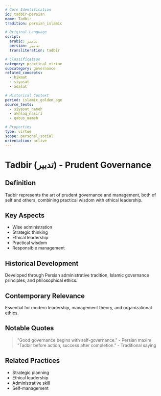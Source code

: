 ```yaml
---
# Core Identification
id: tadbir-persian
name: Tadbir
tradition: persian_islamic

# Original Language
script:
  arabic: تدبير
  persian: تدبیر
  transliteration: tadbīr

# Classification
category: practical_virtue
subcategory: governance
related_concepts:
  - hikmat
  - siyasat
  - adalat

# Historical Context
period: islamic_golden_age
source_texts:
  - siyasat_nameh
  - akhlaq_nasiri
  - qabus_nameh

# Properties
type: virtue
scope: personal_social
orientation: active
---
```


# Tadbir (تدبیر) - Prudent Governance

## Definition
Tadbir represents the art of prudent governance and management, both of self and others, combining practical wisdom with ethical leadership.

## Key Aspects
- Wise administration
- Strategic thinking
- Ethical leadership
- Practical wisdom
- Responsible management

## Historical Development
Developed through Persian administrative tradition, Islamic governance principles, and philosophical ethics.

## Contemporary Relevance
Essential for modern leadership, management theory, and organizational ethics.

## Notable Quotes
> "Good governance begins with self-governance." - Persian maxim
> "Tadbir before action, success after completion." - Traditional saying

## Related Practices
- Strategic planning
- Ethical leadership
- Administrative skill
- Self-management
